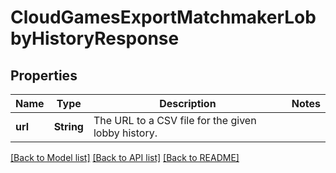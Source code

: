 # CloudGamesExportMatchmakerLobbyHistoryResponse

## Properties

Name | Type | Description | Notes
------------ | ------------- | ------------- | -------------
**url** | **String** | The URL to a CSV file for the given lobby history. | 

[[Back to Model list]](../README.md#documentation-for-models) [[Back to API list]](../README.md#documentation-for-api-endpoints) [[Back to README]](../README.md)


